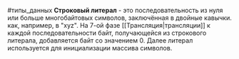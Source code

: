 #типы_данных 
**Строковый литерал** - это последовательность из нуля или больше многобайтовых символов, заключённая в двойные кавычки. как, например, в "xyz". На 7-ой фазе [[Трансляция|трансляции]] к каждой последовательности байт, получающейся из строкового литерала, добавляется байт со значением 0. Далее литерал используется для инициализации массива символов.